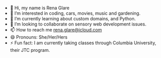 - 👋 Hi, my name is Rena Glare
- 👀 I’m interested in coding, cars, movies, music and gardening.
- 🌱 I’m currently learning about custom domains, and Python.
- 💞️ I’m looking to collaborate on sensory web development issues.
- 📫 How to reach me rena.glare@icloud.com
- 😄 Pronouns: She/Her/Hers
- ⚡ Fun fact: I am currently taking classes through Columbia University, their JTC program. 

<!---
glarerena/glarerena is a ✨ special ✨ repository because its `README.md` (this file) appears on your GitHub profile.
You can click the Preview link to take a look at your changes.
--->

